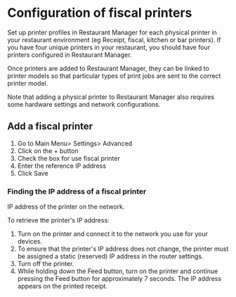 # Configuration of fiscal printers

Set up printer profiles in Restaurant Manager for each physical printer in your restaurant environment (eg Receipt, fiscal, kitchen or bar printers). If you have four unique printers in your restaurant, you should have four printers configured in Restaurant Manager.

Once printers are added to Restaurant Manager, they can be linked to printer models so that particular types of print jobs are sent to the correct printer model.

Note that adding a physical printer to Restaurant Manager also requires some hardware settings and network configurations.

## Add a fiscal printer

1. Go to Main Menu> Settings> Advanced
2. Click on the + button
3. Check the box for use fiscal printer
4. Enter the reference IP address
5. Click Save

### Finding the IP address of a fiscal printer

IP address of the printer on the network.

To retrieve the printer's IP address:

1. Turn on the printer and connect it to the network you use for your devices.
2. To ensure that the printer's IP address does not change, the printer must be assigned a static (reserved) IP address in the router settings.
3. Turn off the printer.
4. While holding down the Feed button, turn on the printer and continue pressing the Feed button for approximately 7 seconds. The IP address appears on the printed receipt.
